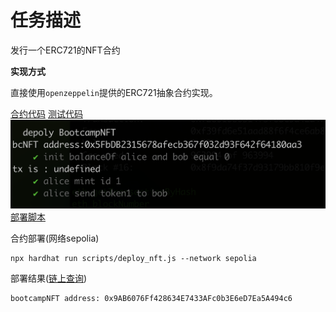 # 任务描述

发行一个ERC721的NFT合约

**实现方式**

直接使用`openzeppelin`提供的ERC721抽象合约实现。

[合约代码](contracts/BootcampNFT.sol)
[测试代码](test/BootcampNFT.js)
![image.png](assets/image.png)
[部署脚本](scripts/deploy_nft.js)

合约部署(网络sepolia)

```
npx hardhat run scripts/deploy_nft.js --network sepolia
```

部署结果([链上查询](https://sepolia.etherscan.io/address/0x9ab6076ff428634e7433afc0b3e6ed7ea5a494c6))

```
bootcampNFT address: 0x9AB6076Ff428634E7433AFc0b3E6eD7Ea5A494c6
```
